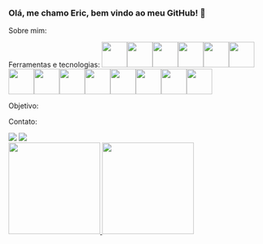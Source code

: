 ### Olá, me chamo Eric, bem vindo ao meu GitHub! 👋

Sobre mim:








Ferramentas e tecnologias: 
<img src="https://cdn.jsdelivr.net/gh/devicons/devicon/icons/javascript/javascript-original.svg" width= 50px/><img src="https://cdn.jsdelivr.net/gh/devicons/devicon/icons/typescript/typescript-original.svg" width= 50px/><img src="https://cdn.jsdelivr.net/gh/devicons/devicon/icons/react/react-original-wordmark.svg" width= 50px /><img src="https://cdn.jsdelivr.net/gh/devicons/devicon/icons/express/express-original-wordmark.svg" width= 50px /><img src="https://cdn.jsdelivr.net/gh/devicons/devicon/icons/html5/html5-original-wordmark.svg" width= 50px/><img src="https://cdn.jsdelivr.net/gh/devicons/devicon/icons/css3/css3-original-wordmark.svg" width= 50px/><img src="https://cdn.jsdelivr.net/gh/devicons/devicon/icons/mysql/mysql-original-wordmark.svg" width= 50px/><img src="https://cdn.jsdelivr.net/gh/devicons/devicon/icons/sequelize/sequelize-original-wordmark.svg" width= 50px/><img src="https://cdn.jsdelivr.net/gh/devicons/devicon/icons/nodejs/nodejs-original-wordmark.svg" width= 50px/><img src="https://cdn.jsdelivr.net/gh/devicons/devicon/icons/bootstrap/bootstrap-original-wordmark.svg" width= 50px/><img src="https://cdn.jsdelivr.net/gh/devicons/devicon/icons/git/git-plain.svg" width= 50px/><img src="https://cdn.jsdelivr.net/gh/devicons/devicon/icons/npm/npm-original-wordmark.svg" width= 50px/><img src="https://cdn.jsdelivr.net/gh/devicons/devicon/icons/illustrator/illustrator-plain.svg" width= 50px/><img src="https://cdn.jsdelivr.net/gh/devicons/devicon/icons/sass/sass-original.svg" width= 50px/>

Objetivo:


Contato:
<div>
<a href = "ericaltao13@gmail.com"><img src="https://img.shields.io/badge/Gmail-D14836?style=for-the-badge&logo=gmail&logoColor=white" target="_blank"></a>
<a href="https://www.linkedin.com/in/eric-elias-altão-345842214/" target="_blank"><img src="https://img.shields.io/badge/-LinkedIn-%230077B5?style=for-the-badge&logo=linkedin&logoColor=white" target="_blank"></a>   
</div>

<div>
<a href="https://github.com/Altovisk09">
<img height="180em" src="https://github-readme-stats.vercel.app/api/top-langs/?username=seu-usuário-aqui&layout=compact&langs_count=7&theme=dracula"/>
<img height="180em" src="https://github-readme-stats.vercel.app/api?username=seu-usuário-aqui&show_icons=true&theme=dracula&include_all_commits=true&count_private=true"/>
</div>











          

<!--
**Altovisk09/Altovisk09** is a ✨ _special_ ✨ repository because its `README.md` (this file) appears on your GitHub profile.

Here are some ideas to get you started:

- 🔭 I’m currently working on ...
- 🌱 I’m currently learning ...
- 👯 I’m looking to collaborate on ...
- 🤔 I’m looking for help with ...
- 💬 Ask me about ...
- 📫 How to reach me: ...
- 😄 Pronouns: ...
- ⚡ Fun fact: ...
-->
